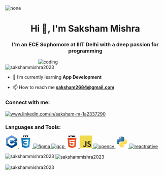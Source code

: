<image align="center" alt="none" width=1000 height= 300 src="https://i.pinimg.com/originals/87/f3/f1/87f3f1425b217691da645e97dbb50d55.gif">
<h1 align="center">Hi 👋, I'm Saksham Mishra</h1>
<h3 align="center">I'm an ECE Sophomore at IIIT Delhi with a deep passion for programming</h3>
<image align="right" alt ="coding" width=400 src="https://64.media.tumblr.com/27e02ed1edf4c6a7d2b659017d944121/928a08101e60d11f-60/s540x810/9f178e70324d7ae9932fc431cf4c6f6fd43ca8ea.gifv">
<p align="left"> <img src="https://komarev.com/ghpvc/?username=sakshammishra2023&label=Profile%20views&color=0e75b6&style=flat" alt="sakshammishra2023" /> </p>

- 🌱 I’m currently learning **App Development**

- 📫 How to reach me **saksham2684@gmail.com**

<h3 align="left">Connect with me:</h3>
<p align="left">
<a href="https://linkedin.com/in/www.linkedin.com/in/saksham-m-1a2337290" target="blank"><img align="center" src="https://raw.githubusercontent.com/rahuldkjain/github-profile-readme-generator/master/src/images/icons/Social/linked-in-alt.svg" alt="www.linkedin.com/in/saksham-m-1a2337290" height="30" width="40" /></a>
</p>

<h3 align="left">Languages and Tools:</h3>
<p align="left"> <a href="https://www.w3schools.com/cpp/" target="_blank" rel="noreferrer"> <img src="https://raw.githubusercontent.com/devicons/devicon/master/icons/cplusplus/cplusplus-original.svg" alt="cplusplus" width="40" height="40"/> </a> <a href="https://www.w3schools.com/css/" target="_blank" rel="noreferrer"> <img src="https://raw.githubusercontent.com/devicons/devicon/master/icons/css3/css3-original-wordmark.svg" alt="css3" width="40" height="40"/> </a> <a href="https://www.figma.com/" target="_blank" rel="noreferrer"> <img src="https://www.vectorlogo.zone/logos/figma/figma-icon.svg" alt="figma" width="40" height="40"/> </a> <a href="https://cloud.google.com" target="_blank" rel="noreferrer"> <img src="https://www.vectorlogo.zone/logos/google_cloud/google_cloud-icon.svg" alt="gcp" width="40" height="40"/> </a> <a href="https://www.w3.org/html/" target="_blank" rel="noreferrer"> <img src="https://raw.githubusercontent.com/devicons/devicon/master/icons/html5/html5-original-wordmark.svg" alt="html5" width="40" height="40"/> </a> <a href="https://developer.mozilla.org/en-US/docs/Web/JavaScript" target="_blank" rel="noreferrer"> <img src="https://raw.githubusercontent.com/devicons/devicon/master/icons/javascript/javascript-original.svg" alt="javascript" width="40" height="40"/> </a> <a href="https://opencv.org/" target="_blank" rel="noreferrer"> <img src="https://www.vectorlogo.zone/logos/opencv/opencv-icon.svg" alt="opencv" width="40" height="40"/> </a> <a href="https://www.python.org" target="_blank" rel="noreferrer"> <img src="https://raw.githubusercontent.com/devicons/devicon/master/icons/python/python-original.svg" alt="python" width="40" height="40"/> </a> <a href="https://reactnative.dev/" target="_blank" rel="noreferrer"> <img src="https://reactnative.dev/img/header_logo.svg" alt="reactnative" width="40" height="40"/> </a> </p>

<p><img align="left" src="https://github-readme-stats.vercel.app/api/top-langs?username=sakshammishra2023&show_icons=true&locale=en&layout=compact" alt="sakshammishra2023" /></p>

<p>&nbsp;<img align="center" src="https://github-readme-stats.vercel.app/api?username=sakshammishra2023&show_icons=true&locale=en" alt="sakshammishra2023" /></p>

<p><img align="center" src="https://github-readme-streak-stats.herokuapp.com/?user=sakshammishra2023&" alt="sakshammishra2023" /></p>


<!--
**SakshamMishra2023/SakshamMishra2023** is a ✨ _special_ ✨ repository because its `README.md` (this file) appears on your GitHub profile.

Here are some ideas to get you started:

- 🔭 I’m currently working on ...
- 🌱 I’m currently learning ...
- 👯 I’m looking to collaborate on ...
- 🤔 I’m looking for help with ...
- 💬 Ask me about ...
- 📫 How to reach me: ...
- 😄 Pronouns: ...
- ⚡ Fun fact: ...
-->
